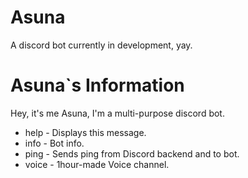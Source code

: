 # Asuna

A discord bot currently in development, yay.


# Asuna`s Information
Hey, it's me Asuna, I'm a multi-purpose discord bot.
- help - Displays this message.
- info - Bot info.
- ping - Sends ping from Discord backend and to bot.
- voice - 1hour-made Voice channel.
